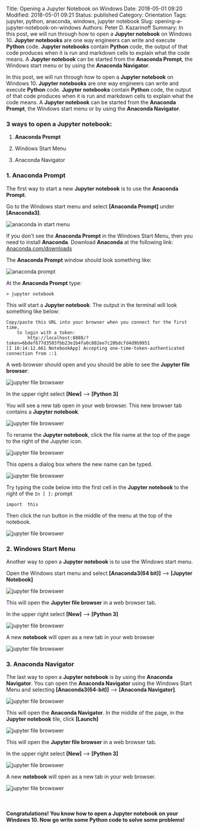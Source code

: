 Title: Opening a Jupyter Notebook on Windows
Date: 2018-05-01 09:20
Modified: 2018-05-01 09:21
Status: published
Category: Orientation
Tags: jupyter, python, anaconda, windows, jupyter notebook
Slug: opening-a-jupyter-notebook-on-windows
Authors: Peter D. Kazarinoff
Summary: In this post, we will run through how to open a **Jupyter notebook** on Windows 10.  **Jupyter notebooks** are one way engineers can write and execute **Python** code. **Jupyter notebooks** contain **Python** code, the output of that code produces when it is run and markdown cells to explain what the code means. A **Jupyter notebook** can be started from the **Anaconda Prompt**, the Windows start menu or by using the **Anaconda Navigator**.

In this post, we will run through how to open a **Jupyter notebook** on Windows 10.  **Jupyter notebooks** are one way engineers can write and execute **Python** code. **Jupyter notebooks** contain **Python** code, the output of that code produces when it is run and markdown cells to explain what the code means. A **Jupyter notebook** can be started from the **Anaconda Prompt**, the Windows start menu or by using the **Anaconda Navigator**.

### 3 ways to open a **Jupyter notebook**:

1. **Anaconda Prompt**

2. Windows Start Menu

3. Anaconda Navigator


### 1. **Anaconda Prompt**

The first way to start a new **Jupyter notebook** is to use the **Anaconda Prompt**.

Go to the Windows start menu and select **[Anaconda Prompt]** under **[Anaconda3]**.

![anaconda in start menu]({static}/posts/jupyter/anaconda_start_menu.png)

If you don't see the **Anaconda Prompt** in the Windows Start Menu, then you need to install **Anaconda**. Download **Anaconda** at the following link: [Anaconda.com/downloads](https://www.anaconda.com/download/)

The **Anaconda Prompt** window should look something like:

![anaconda prompt]({static}/posts/jupyter/jupyter_notebook_anaconda_prompt.png)

At the **Anaconda Prompt** type:

```
> jupyter notebook
```

This will start a **Jupyter notebook**. The output in the terminal will look something like below:

```
Copy/paste this URL into your browser when you connect for the first time,
    to login with a token:
        http://localhost:8888/?token=6bdef677d3503fbb23e1b4fa0c802ee7c20bdcfd4d9b9951
[I 16:14:12.661 NotebookApp] Accepting one-time-token-authenticated connection from ::1
```

A web browser should open and you should be able to see the **Jupyter file browser**:

![jupyter file browswer]({static}/posts/jupyter/new_notebook_from_browser.png)

In the upper right select **[New]** --> **[Python 3]**

You will see a new tab open in your web browser. This new browser tab contains a **Jupyter notebook**.

![jupyter file browswer]({static}/posts/jupyter/new_notebook.png)

To rename the **Jupyter notebook**, click the file name at the top of the page to the right of the Jupyter icon.

![jupyter file browswer]({static}/posts/jupyter/click_change_name.png)

This opens a dialog box where the new name can be typed.

![jupyter file browswer]({static}/posts/jupyter/rename_window.png)

Try typing the code below into the first cell in the **Jupyter notebook** to the right of the ```In [ ]:``` prompt

```
import  this
```

Then click the run button in the middle of the menu at the top of the notebook.

![jupyter file browswer]({static}/posts/jupyter/run_import_this.png)

### 2. Windows Start Menu

Another way to open a **Jupyter notebook** is to use the Windows start menu. 

Open the Windows start menu and select **[Anaconda3(64 bit)]** --> **[Jupyter Notebook]**

![jupyter file browswer]({static}/posts/jupyter/windows_start_jupyter_notebook.png)

This will open the **Jupyter file browser** in a web browser tab. 

In the upper right select **[New]** --> **[Python 3]**

![jupyter file browswer]({static}/posts/jupyter/new_notebook_from_browser.png)

A new **notebook** will open as a new tab in your web browser

![jupyter file browswer]({static}/posts/jupyter/new_notebook.png)

### 3. **Anaconda Navigator**

The last way to open a **Jupyter notebook** is by using the **Anaconda Navigator**. You can open the **Anaconda Navigator** using the Windows Start Menu and selecting **[Anaconda3(64-bit)]** --> **[Anaconda Navigator]**.

![jupyter file browswer]({static}/posts/jupyter/windows_start_anaconda_navigator.png)

This will open the **Anaconda Navigator**.  In the middle of the page, in the **Jupyter notebook** tile, click **[Launch]**

![jupyter file browswer]({static}/posts/jupyter/anaconda_navigator_jupyter_notebook_launch.png)

This will open the **Jupyter file browser** in a web browser tab. 

In the upper right select **[New]** --> **[Python 3]**

![jupyter file browswer]({static}/posts/jupyter/new_notebook_from_browser.png)

A new **notebook** will open as a new tab in your web browser.

![jupyter file browswer]({static}/posts/jupyter/new_notebook.png)
 
<br/>

#### Congratulations! You know how to open a **Jupyter notebook** on your Windows 10. Now go write some Python code to solve some problems!

<br/>